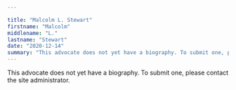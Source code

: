 ```yaml
---

title: "Malcolm L. Stewart"
firstname: "Malcolm"
middlename: "L."
lastname: "Stewart"
date: "2020-12-14"
summary: "This advocate does not yet have a biography. To submit one, please contact the site administrator."
---
```

This advocate does not yet have a biography. To submit one, please contact the site administrator.

